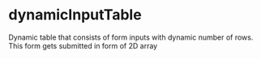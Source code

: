 # dynamicInputTable
Dynamic table that consists of form inputs with dynamic number of rows. 
This form gets submitted in form of 2D array
